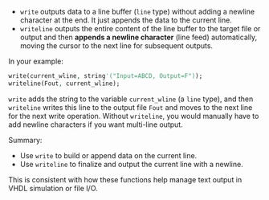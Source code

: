 - `write` outputs data to a line buffer (`line` type) without adding a newline character at the end. It just appends the data to the current line.
- `writeline` outputs the entire content of the line buffer to the target file or output and then **appends a newline character** (line feed) automatically, moving the cursor to the next line for subsequent outputs.

In your example:

```vhdl
write(current_wline, string'("Input=ABCD, Output=F"));
writeline(Fout, current_wline);
```

`write` adds the string to the variable `current_wline` (a `line` type), and then `writeline` writes this line to the output file `Fout` and moves to the next line for the next write operation. Without `writeline`, you would manually have to add newline characters if you want multi-line output.

Summary:

- Use `write` to build or append data on the current line.
- Use `writeline` to finalize and output the current line with a newline.

This is consistent with how these functions help manage text output in VHDL simulation or file I/O.
